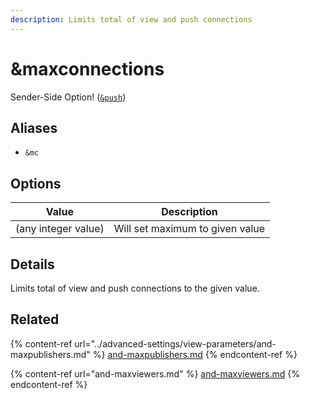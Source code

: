 ```yaml
---
description: Limits total of view and push connections
---
```


# \&maxconnections

Sender-Side Option! ([`&push`](push.md))

## Aliases

* `&mc`

## Options

| Value               | Description                     |
| ------------------- | ------------------------------- |
| (any integer value) | Will set maximum to given value |

## Details

Limits total of view and push connections to the given value.

## Related

{% content-ref url="../advanced-settings/view-parameters/and-maxpublishers.md" %}
[and-maxpublishers.md](../advanced-settings/view-parameters/and-maxpublishers.md)
{% endcontent-ref %}

{% content-ref url="and-maxviewers.md" %}
[and-maxviewers.md](and-maxviewers.md)
{% endcontent-ref %}
